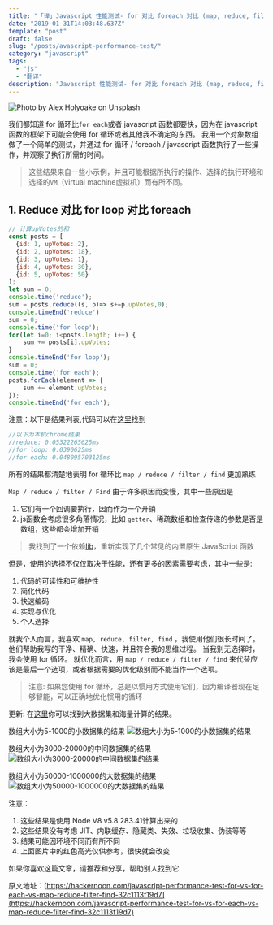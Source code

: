 ```yaml
---
title: "「译」Javascript 性能测试- for 对比 foreach 对比 (map, reduce, filter, find)."
date: "2019-01-31T14:03:48.637Z"
template: "post"
draft: false
slug: "/posts/avascript-performance-test/"
category: "javascript"
tags:
  - "js"
  - "翻译"
description: "Javascript 性能测试- for 对比 foreach 对比 (map, reduce, filter, find)."
---
```


![Photo by Alex Holyoake on Unsplash](images/001.jpeg)

我们都知道 for 循环比`for each`或者 javascript 函数都要快，因为在 javascript 函数的框架下可能会使用 for 循环或者其他我不确定的东西。 我用一个对象数组做了一个简单的测试，并通过 for 循环 / foreach / javascript 函数执行了一些操作，并观察了执行所需的时间。

> 这些结果来自一些小示例，并且可能根据所执行的操作、选择的执行环境和选择的`VM`（virtual machine虚拟机）而有所不同。

## 1. Reduce 对比 for loop 对比 foreach
```js
// 计算upVotes的和
const posts = [ 
  {id: 1, upVotes: 2},
  {id: 2, upVotes: 18}, 
  {id: 3, upVotes: 1}, 
  {id: 4, upVotes: 30}, 
  {id: 5, upVotes: 50} 
];
let sum = 0;
console.time('reduce');
sum = posts.reduce((s, p)=> s+=p.upVotes,0);
console.timeEnd('reduce') 
sum = 0;
console.time('for loop');
for(let i=0; i<posts.length; i++) {
    sum += posts[i].upVotes;
}
console.timeEnd('for loop');
sum = 0;
console.time('for each');
posts.forEach(element => {
    sum += element.upVotes;
});
console.timeEnd('for each');
```

注意：以下是结果列表,代码可以在[这里](https://github.com/dg92/Performance-Analysis-JS)找到
```js
//以下为本机chrome结果
//reduce: 0.05322265625ms
//for loop: 0.0390625ms
//for each: 0.048095703125ms
```

所有的结果都清楚地表明 for 循环比 `map / reduce / filter / find` 更加熟练

`Map / reduce / filter / Find` 由于许多原因而变慢，其中一些原因是
1. 它们有一个回调要执行，因而作为一个开销
1. js函数会考虑很多角落情况，比如 `getter`、稀疏数组和检查传递的参数是否是数组，这些都会增加开销

> 我找到了一个依赖[lib](https://github.com/codemix/fast.js/tree/master)，重新实现了几个常见的内置原生 JavaScript 函数

但是，使用的选择不仅仅取决于性能，还有更多的因素需要考虑，其中一些是:
1. 代码的可读性和可维护性
1. 简化代码
1. 快速编码
1. 实现与优化
1. 个人选择

就我个人而言，我喜欢 `map, reduce, filter, find` ，我使用他们很长时间了。 他们帮助我写的干净、精确、快速，并且符合我的思维过程。 当我别无选择时，我会使用 for 循环。 就优化而言，用 `map / reduce / filter / find` 来代替应该是最后一个选项，或者根据需要的优化级别而不能当作一个选项。

>  注意: 如果您使用 for 循环，总是以惯用方式使用它们，因为编译器现在足够智能，可以正确地优化惯用的循环

更新: 在[这里](https://github.com/dg92/Performance-Analysis-JS)你可以找到大数据集和海量计算的结果。

数组大小为5-1000的小数据集的结果
![数组大小为5-1000的小数据集的结果](images/small_data_set_result.png)

数组大小为3000-20000的中间数据集的结果
![数组大小为3000-20000的中间数据集的结果](images/mid_data_set_result.png)

数组大小为50000-1000000的大数据集的结果
![数组大小为50000-1000000的大数据集的结果](images/large_data_set_result.png)

注意：
1. 这些结果是使用 Node V8 v5.8.283.41计算出来的
1. 这些结果没有考虑 JIT、内联缓存、隐藏类、失效、垃圾收集、伪装等等
1. 结果可能因环境不同而有所不同
1. 上面图片中的红色高光仅供参考，很快就会改变

如果你喜欢这篇文章，请推荐和分享，帮助别人找到它

原文地址：[https://hackernoon.com/javascript-performance-test-for-vs-for-each-vs-map-reduce-filter-find-32c1113f19d7](https://hackernoon.com/javascript-performance-test-for-vs-for-each-vs-map-reduce-filter-find-32c1113f19d7)
